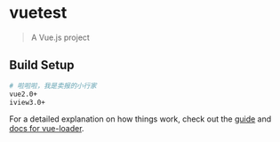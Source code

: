 # vuetest

> A Vue.js project

## Build Setup

``` bash
# 啦啦啦，我是卖报的小行家
vue2.0+
iview3.0+
```

For a detailed explanation on how things work, check out the [guide](http://vuejs-templates.github.io/webpack/) and [docs for vue-loader](http://vuejs.github.io/vue-loader).
